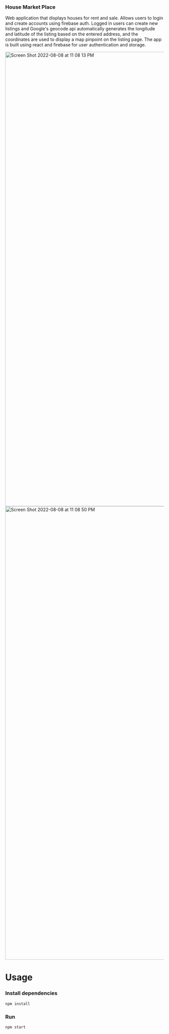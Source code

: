 ### House Market Place

Web application that displays houses for rent and sale. Allows users to login and create accounts using firebase auth. Logged in users can create new listings and Google's geocode api automatically generates the longitude and latitude of the listing based on the entered address, and the coordinates are used to display a map pinpoint on the listing page. The app is built using react and firebase for user authentication and storage.

<img width="1440" alt="Screen Shot 2022-08-08 at 11 08 13 PM" src="https://user-images.githubusercontent.com/96276270/183555255-33e0a07d-e43d-49c6-aa3c-e80f3618eab6.png">
<img width="1437" alt="Screen Shot 2022-08-08 at 11 08 50 PM" src="https://user-images.githubusercontent.com/96276270/183555260-a32026d7-dcbf-4615-bf09-4252e52ab858.png">

# Usage

### Install dependencies

```bash
npm install
```

### Run

```bash
npm start
```
